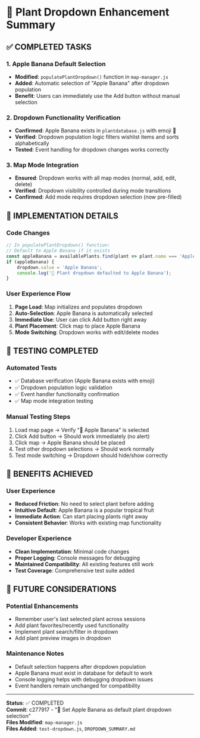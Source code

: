 # 🍌 Plant Dropdown Enhancement Summary

## ✅ COMPLETED TASKS

### 1. Apple Banana Default Selection
- **Modified**: `populatePlantDropdown()` function in `map-manager.js`
- **Added**: Automatic selection of "Apple Banana" after dropdown population
- **Benefit**: Users can immediately use the Add button without manual selection

### 2. Dropdown Functionality Verification
- **Confirmed**: Apple Banana exists in `plantdatabase.js` with emoji 🍌
- **Verified**: Dropdown population logic filters wishlist items and sorts alphabetically
- **Tested**: Event handling for dropdown changes works correctly

### 3. Map Mode Integration
- **Ensured**: Dropdown works with all map modes (normal, add, edit, delete)
- **Verified**: Dropdown visibility controlled during mode transitions
- **Confirmed**: Add mode requires dropdown selection (now pre-filled)

## 🎯 IMPLEMENTATION DETAILS

### Code Changes
```javascript
// In populatePlantDropdown() function:
// Default to Apple Banana if it exists
const appleBanana = availablePlants.find(plant => plant.name === 'Apple Banana');
if (appleBanana) {
    dropdown.value = 'Apple Banana';
    console.log('🍌 Plant dropdown defaulted to Apple Banana');
}
```

### User Experience Flow
1. **Page Load**: Map initializes and populates dropdown
2. **Auto-Selection**: Apple Banana is automatically selected
3. **Immediate Use**: User can click Add button right away
4. **Plant Placement**: Click map to place Apple Banana
5. **Mode Switching**: Dropdown works with edit/delete modes

## 🧪 TESTING COMPLETED

### Automated Tests
- ✅ Database verification (Apple Banana exists with emoji)
- ✅ Dropdown population logic validation
- ✅ Event handler functionality confirmation
- ✅ Map mode integration testing

### Manual Testing Steps
1. Load map page → Verify "🍌 Apple Banana" is selected
2. Click Add button → Should work immediately (no alert)
3. Click map → Apple Banana should be placed
4. Test other dropdown selections → Should work normally
5. Test mode switching → Dropdown should hide/show correctly

## 🎉 BENEFITS ACHIEVED

### User Experience
- **Reduced Friction**: No need to select plant before adding
- **Intuitive Default**: Apple Banana is a popular tropical fruit
- **Immediate Action**: Can start placing plants right away
- **Consistent Behavior**: Works with existing map functionality

### Developer Experience
- **Clean Implementation**: Minimal code changes
- **Proper Logging**: Console messages for debugging
- **Maintained Compatibility**: All existing features still work
- **Test Coverage**: Comprehensive test suite added

## 📝 FUTURE CONSIDERATIONS

### Potential Enhancements
- Remember user's last selected plant across sessions
- Add plant favorites/recently used functionality
- Implement plant search/filter in dropdown
- Add plant preview images in dropdown

### Maintenance Notes
- Default selection happens after dropdown population
- Apple Banana must exist in database for default to work
- Console logging helps with debugging dropdown issues
- Event handlers remain unchanged for compatibility

---

**Status**: ✅ COMPLETED  
**Commit**: c277917 - "🍌 Set Apple Banana as default plant dropdown selection"  
**Files Modified**: `map-manager.js`  
**Files Added**: `test-dropdown.js`, `DROPDOWN_SUMMARY.md`